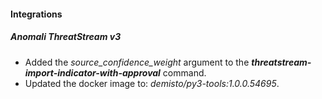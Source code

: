 
#### Integrations
##### Anomali ThreatStream v3
- Added the *source_confidence_weight* argument to the ***threatstream-import-indicator-with-approval*** command.
- Updated the docker image to: *demisto/py3-tools:1.0.0.54695*.